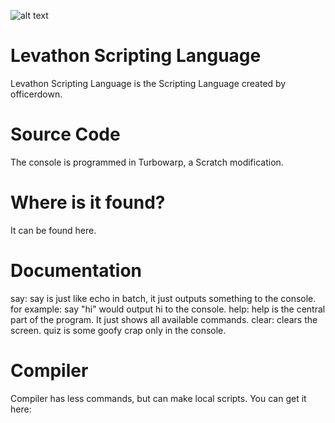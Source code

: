 ![alt text](https://github.com/officerdwn/LevathonScriptingLanguage/blob/main/LSL%20Logo.png?raw=true)
# Levathon Scripting Language
Levathon Scripting Language is the Scripting Language created by officerdown. 
# Source Code
The console is programmed in Turbowarp, a Scratch modification.
# Where is it found? 
It can be found here.
# Documentation
say: say is just like echo in batch, it just outputs something to the console. for example: say "hi" would output hi to the console.
help: help is the central part of the program. It just shows all available commands.
clear: clears the screen.
quiz is some goofy crap only in the console.
# Compiler
Compiler has less commands, but can make local scripts. You can get it here:
